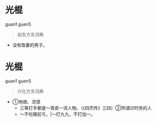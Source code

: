 # 光棍
guan1 guen5
> 如东方言词典
- 没有取妻的男子。

# 光棍
guan1 guen5
> 兴化方言词典
- ①地痞、流氓
  - 三等打手都是～青皮一流人物。（《四杰传》三四）②所谓识时务的人
  - ～不吃眼前亏。|～打九九，不打加一。
